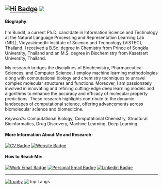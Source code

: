 [![Hi Badge](https://img.shields.io/badge/-Hi%20there!%20(Sa--was--dee)-red?style=for-the-badge)](https://manbaritone.com) 
![](https://komarev.com/ghpvc/?username=manbaritone&style=for-the-badge)
------------------------------
#### Biography:
I'm Bundit, a current Ph.D. candidate in Information Science and Technology at the Natural Language Processing and Representation Learning Lab (NRL), Vidyasirimedhi Institute of Science and Technology (VISTEC), Thailand.  I received a B.Sc. degree in Chemistry from Prince of Songkla University, Thailand and an M.S. degree in Biochemistry from Kasetsart University, Thailand.

My research bridges the disciplines of Biochemistry, Pharmaceutical Sciences, and Computer Science. I employ machine learning methodologies along with computational biology and chemistry techniques to unravel complex molecular structures and functions. Moreover, I am passionately involved in innovating and refining cutting-edge deep learning models and algorithms to enhance the accuracy and efficacy of molecular property predictions. These research highlights contribute to the dynamic landscapes of computational science, offering advancements across biomolecular science and biomedicine.

_Keywords_: Computational Biology, Computational Chemistry, Structural Bioinformatics, Drug Discovery, Machine Learning, Deep Learning

#### More Information About Me and Research: 
[![CV Badge](https://img.shields.io/badge/-My%20CV-green?style=for-the-badge)](https://drive.google.com/file/d/1ULhn5BCc0al6qr_uk42ocpTLFTvS7k19/view) 
[![Website Badge](https://img.shields.io/badge/-Website-red?style=for-the-badge)](https://manbaritone.com) 

#### How to Reach Me:
[![Work Email Badge](https://img.shields.io/badge/-Work%20Email-orange?style=for-the-badge)](mailto:bundit.b_s18@vistec.ac.th)
[![Personal Email Badge](https://img.shields.io/badge/-Personal%20Email-brightgreen?style=for-the-badge)](mailto:bundit.b@hotmail.com)
[![Linkedin Badge](https://img.shields.io/badge/-Linkedin-blue?style=for-the-badge&logo=linkedin)](https://www.linkedin.com/in/manbaritone/)

------------------------------
[![trophy](https://github-profile-trophy.vercel.app/?username=manbaritone&column=3&margin-w=15&margin-h=15)](https://github.com/ryo-ma/github-profile-trophy)
![Top Langs](https://github-readme-stats.vercel.app/api/top-langs/?username=manbaritone&layout=compact)
